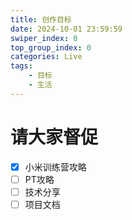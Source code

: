 ```yaml
---
title: 创作目标
date: 2024-10-01 23:59:59
swiper_index: 0
top_group_index: 0
categories: Live
tags: 
    - 目标
    - 生活
---
```


# 请大家督促

- [x]  小米训练营攻略
- [ ]  PT攻略
- [ ]  技术分享
- [ ]  项目文档